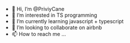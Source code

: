- 👋 Hi, I’m @PriviyCane
- 👀 I’m interested in TS programming
- 🌱 I’m currently learning javascript + typescript
- 💞️ I’m looking to collaborate on airbnb 
- 📫 How to reach me ...

<!---
PriviyCane/PriviyCane is a ✨ special ✨ repository because its `README.md` (this file) appears on your GitHub profile.
You can click the Preview link to take a look at your changes.
--->
